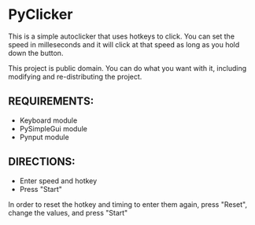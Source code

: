 # PyClicker
This is a simple autoclicker that uses hotkeys to click. You can set the speed in milleseconds and it will click at that speed as long as you hold down the button.

This project is public domain. You can do what you want with it, including modifying and re-distributing the project.

## REQUIREMENTS:
  * Keyboard module
  * PySimpleGui module
  * Pynput module

## DIRECTIONS:
* Enter speed and hotkey
* Press "Start"

In order to reset the hotkey and timing to enter them again, press "Reset", change the values, and press "Start"
